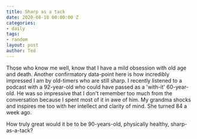 ```yaml
---
title: Sharp as a tack
date: 2020-08-18 00:00:00 Z
categories:
- daily
tags:
- random
layout: post
author: Ted
---
```


Those who know me well, know that I have a mild obsession with old age and death. Another confirmatory data-point here is how incredibly impressed I am by old-timers who are still sharp. I recently listened to a podcast with a 92-year-old who could have passed as a 'with-it' 60-year-old. He was so impressive that I don't remember too much from the conversation because I spent most of it in awe of him. My grandma shocks and inspires me too with her intellect and clarity of mind. She turned 84 a week ago.

How truly great would it be to be 90-years-old, physically healthy, sharp-as-a-tack?
